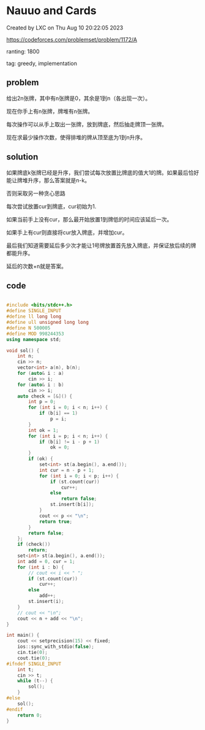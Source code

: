 # Nauuo and Cards

Created by LXC on Thu Aug 10 20:22:05 2023

https://codeforces.com/problemset/problem/1172/A

ranting: 1800

tag: greedy, implementation

## problem

给出2n张牌，其中有n张牌是0，其余是1到n（各出现一次）。

现在你手上有n张牌，牌堆有n张牌。

每次操作可以从手上取出一张牌，放到牌底，然后抽走牌顶一张牌。

现在求最少操作次数，使得排堆的牌从顶至底为1到n升序。

## solution

如果牌底k张牌已经是升序，我们尝试每次放置比牌底的值大1的牌。如果最后恰好能让牌堆升序，那么答案就是n-k。

否则采取另一种贪心思路

每次尝试放置cur到牌底，cur初始为1.

如果当前手上没有cur，那么最开始放置1到牌低的时间应该延后一次。

如果手上有cur则直接将cur放入牌底，并增加cur。

最后我们知道需要延后多少次才能让1号牌放置首先放入牌底，并保证放后续的牌都能升序。

延后的次数+n就是答案。


## code

``` cpp

#include <bits/stdc++.h>
#define SINGLE_INPUT
#define ll long long
#define ull unsigned long long
#define N 500005
#define MOD 998244353
using namespace std;

void sol() {
    int n;
    cin >> n;
    vector<int> a(n), b(n);
    for (auto& i : a)
        cin >> i;
    for (auto& i : b)
        cin >> i;
    auto check = [&]() {
        int p = 0;
        for (int i = 0; i < n; i++) {
            if (b[i] == 1)
                p = i;
        }
        int ok = 1;
        for (int i = p; i < n; i++) {
            if (b[i] != i - p + 1)
                ok = 0;
        }
        if (ok) {
            set<int> st(a.begin(), a.end());
            int cur = n - p + 1;
            for (int i = 0; i < p; i++) {
                if (st.count(cur))
                    cur++;
                else
                    return false;
                st.insert(b[i]);
            }
            cout << p << "\n";
            return true;
        }
        return false;
    };
    if (check())
        return;
    set<int> st(a.begin(), a.end());
    int add = 0, cur = 1;
    for (int i : b) {
        // cout << i << " ";
        if (st.count(cur))
            cur++;
        else
            add++;
        st.insert(i);
    }
    // cout << "\n";
    cout << n + add << "\n";
}

int main() {
    cout << setprecision(15) << fixed;
    ios::sync_with_stdio(false);
    cin.tie(0);
    cout.tie(0);
#ifndef SINGLE_INPUT
    int t;
    cin >> t;
    while (t--) {
        sol();
    }
#else
    sol();
#endif
    return 0;
}

```
